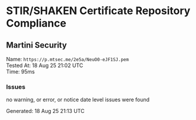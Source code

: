 # STIR/SHAKEN Certificate Repository Compliance

## Martini Security

Name: `https://p.mtsec.me/2e5a/NeuO0-eJF1SJ.pem`\
Tested At: 18 Aug 25 21:02 UTC\
Time: 95ms

### Issues

no warning, or error, or notice date level issues were found

Generated: 18 Aug 25 21:13 UTC